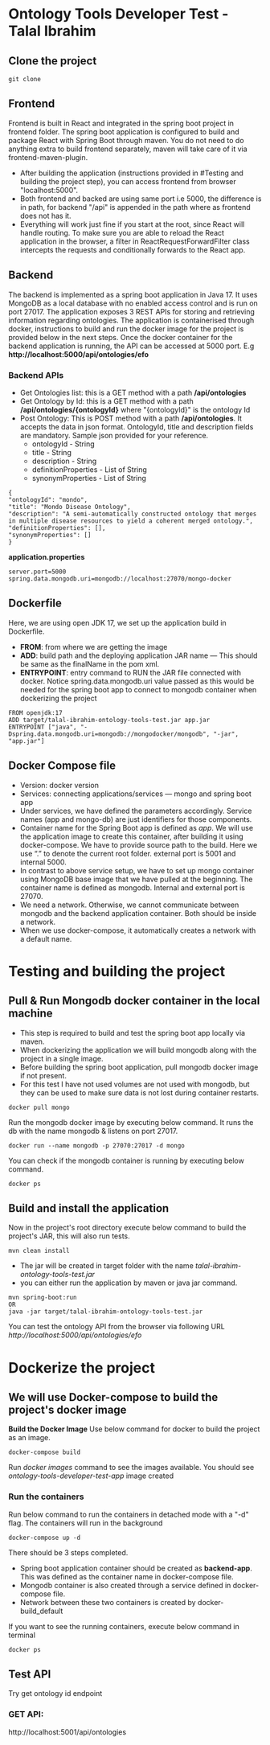 # Ontology Tools Developer Test - Talal Ibrahim

## Clone the project

```
git clone 
```
## Frontend
Frontend is built in React and integrated in the spring boot project in frontend folder. The spring boot application is configured to build and package React with Spring Boot through maven. You do not need to do anything extra to build frontend separately, maven will take care of it via frontend-maven-plugin.
* After building the application (instructions provided in #Testing and building the project step), you can access frontend from browser "localhost:5000".
* Both frontend and backed are using same port i.e 5000, the difference is in path, for backend "/api" is appended in the path where as frontend does not has it.
* Everything will work just fine if you start at the root, since React will handle routing. To make sure you are able to reload the React application in the browser, a filter in ReactRequestForwardFilter class intercepts the requests and conditionally forwards to the React app.

## Backend
The backend is implemented as a spring boot application in Java 17. It uses MongoDB as a local database with no enabled access control and is run on port 27017. The application exposes 3 REST APIs for storing and retrieving information regarding ontologies.
The application is containerised through docker, instructions to build and run the docker image for the project is provided below in the next steps.
Once the docker container for the backend application is running, the API can be accessed at 5000 port. E.g **http://localhost:5000/api/ontologies/efo**


### Backend APIs
* Get Ontologies list: this is a GET method with a path **/api/ontologies**
* Get Ontology by Id: this is a GET method with a path **/api/ontologies/{ontologyId}** where "{ontologyId}" is the ontology Id
* Post Ontology: This is POST method with a path **/api/ontologies**. It accepts the data in json format. OntologyId, title and description fields are mandatory. Sample json provided for your reference.
  * ontologyId - String
  * title - String
  * description - String
  * definitionProperties - List of String
  * synonymProperties  - List of String

```
{
"ontologyId": "mondo",
"title": "Mondo Disease Ontology",
"description": "A semi-automatically constructed ontology that merges in multiple disease resources to yield a coherent merged ontology.",
"definitionProperties": [],
"synonymProperties": []
}
```

**application.properties**
```
server.port=5000
spring.data.mongodb.uri=mongodb://localhost:27070/mongo-docker
```
## Dockerfile
Here, we are using open JDK 17, we set up the application build in Dockerfile.
* **FROM**: from where we are getting the image
* **ADD**: build path and the deploying application JAR name — This should be same as the finalName in the pom xml.
* **ENTRYPOINT**: entry command to RUN the JAR file connected with docker. Notice spring.data.mongodb.uri value passed as this would be needed for the spring boot app to connect to mongodb container when dockerizing the project

```
FROM openjdk:17
ADD target/talal-ibrahim-ontology-tools-test.jar app.jar
ENTRYPOINT ["java", "-Dspring.data.mongodb.uri=mongodb://mongodocker/mongodb", "-jar", "app.jar"]
```

## Docker Compose file
* Version: docker version
* Services: connecting applications/services — mongo and spring boot app
* Under services, we have defined the parameters accordingly. Service names (app and mongo-db) are just identifiers for those components.
* Container name for the Spring Boot app is defined as _app_. We will use the application image to create this container, after building it using docker-compose. We have to provide source path to the build. Here we use “.” to denote the current root folder. external port is 5001 and internal 5000.
* In contrast to above service setup, we have to set up mongo container using MongoDB base image that we have pulled at the beginning. The container name is defined as mongodb. Internal and external port is 27070.
* We need a network. Otherwise, we cannot communicate between mongodb and the backend application container. Both should be inside a network.
* When we use docker-compose, it automatically creates a network with a default name.

# Testing and building the project

## Pull & Run Mongodb docker container in the local machine
* This step is required to build and test the spring boot app locally via maven. 
* When dockerizing the application we will build mongodb along with the project in a single image.
* Before building the spring boot application, pull mongodb docker image if not present.
* For this test I have not used volumes are not used with mongodb, but they can be used to make sure data is not lost during container restarts.

```
docker pull mongo
```

Run the mongodb docker image by executing below command. It runs the db with the name mongodb & listens on port 27017.

```
docker run --name mongodb -p 27070:27017 -d mongo
```

You can check if the mongodb container is running by executing below command.

```
docker ps
```

## Build and install the application
Now in the project's root directory execute below command to build the project's JAR, this will also run tests.

```
mvn clean install
```

* The jar will be created in target folder with the name _talal-ibrahim-ontology-tools-test.jar_
* you can either run the application by maven or java jar command.

```
mvn spring-boot:run
OR
java -jar target/talal-ibrahim-ontology-tools-test.jar
```

You can test the ontology API from the browser via following URL
_http://localhost:5000/api/ontologies/efo_

# Dockerize the project

## We will use Docker-compose to build the project's docker image

**Build the Docker Image**
Use below command for docker to build the project as an image.

```
docker-compose build
```

Run _docker images_ command to see the images available. You should see _ontology-tools-developer-test-app_ image created

### Run the containers
Run below command to run the containers in detached mode with a "-d" flag. The containers will run in the background

```
docker-compose up -d
```

There should be 3 steps completed.
* Spring boot application container should be created as **backend-app**. This was defined as the container name in docker-compose file.
* Mongodb container is also created through a service defined in docker-compose file.
* Network between these two containers is created by docker-build_default

If you want to see the running containers, execute below command in terminal

```
docker ps
```

## Test API
Try get ontology id endpoint

### GET API:
http://localhost:5001/api/ontologies

